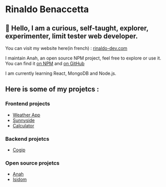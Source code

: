 # Rinaldo Benaccetta

## 👋 Hello, I am a curious, self-taught, explorer, experimenter, limit tester web developer.

You can visit my website here(in french) : [rinaldo-dev.com](https://rinaldo-dev.com)

I maintain Anah, an open source NPM project, feel free to explore or use it. You can find it [on NPM](https://www.npmjs.com/package/anah) and [on GitHub](https://github.com/RinaldoBenaccetta/anah)

I am currently learning React, MongoDB and Node.js.

## Here is some of my projetcs :

### Frontend projects

-   [Weather App](https://github.com/RinaldoBenaccetta/weather-app)
-   [Sunnyside](https://github.com/RinaldoBenaccetta/sunnyside-agency)
-   [Calculator](https://github.com/RinaldoBenaccetta/calculator)

### Backend projetcs

-   [Cogip](https://github.com/RinaldoBenaccetta/cogip)

### Open source projetcs

-   [Anah](https://github.com/RinaldoBenaccetta/anah)
-   [Isidom](https://github.com/RinaldoBenaccetta/isidom)
